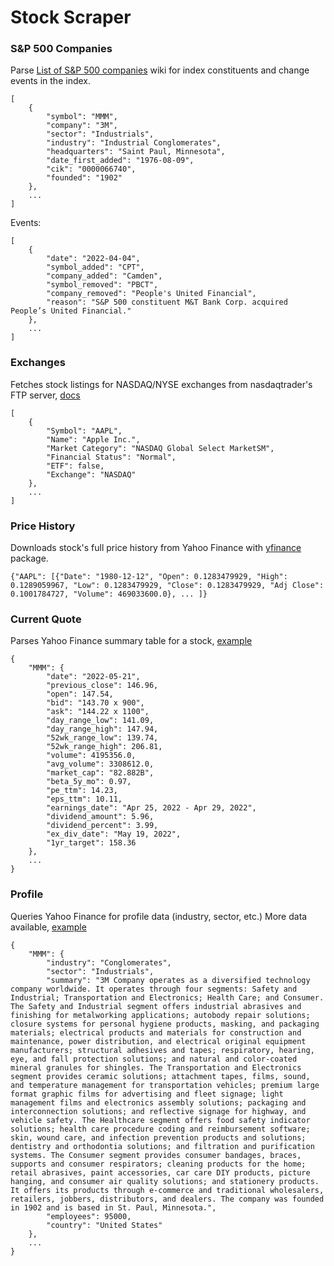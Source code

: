 # Stock Scraper

### S&P 500 Companies
Parse [List of S&P 500 companies](https://en.wikipedia.org/wiki/List_of_S%26P_500_companies) wiki for index constituents and change events in the index. 

```
[
    {
        "symbol": "MMM",
        "company": "3M",
        "sector": "Industrials",
        "industry": "Industrial Conglomerates",
        "headquarters": "Saint Paul, Minnesota",
        "date_first_added": "1976-08-09",
        "cik": "0000066740",
        "founded": "1902"
    },
    ...
]
```

Events:
```
[
    {
        "date": "2022-04-04",
        "symbol_added": "CPT",
        "company_added": "Camden",
        "symbol_removed": "PBCT",
        "company_removed": "People's United Financial",
        "reason": "S&P 500 constituent M&T Bank Corp. acquired People’s United Financial."
    },
    ...
]
```

### Exchanges
Fetches stock listings for NASDAQ/NYSE exchanges from nasdaqtrader's FTP server, [docs](http://www.nasdaqtrader.com/trader.aspx?id=symboldirdefs)

```
[
    {
        "Symbol": "AAPL",
        "Name": "Apple Inc.",
        "Market Category": "NASDAQ Global Select MarketSM",
        "Financial Status": "Normal",
        "ETF": false,
        "Exchange": "NASDAQ"
    },
    ...
]
```

### Price History
Downloads stock's full price history from Yahoo Finance with [yfinance](https://github.com/ranaroussi/yfinance) package.
```
{"AAPL": [{"Date": "1980-12-12", "Open": 0.1283479929, "High": 0.1289059967, "Low": 0.1283479929, "Close": 0.1283479929, "Adj Close": 0.1001784727, "Volume": 469033600.0}, ... ]}
```

### Current Quote
Parses Yahoo Finance summary table for a stock, [example](https://finance.yahoo.com/quote/AAPL)

```
{
    "MMM": {
        "date": "2022-05-21",
        "previous_close": 146.96,
        "open": 147.54,
        "bid": "143.70 x 900",
        "ask": "144.22 x 1100",
        "day_range_low": 141.09,
        "day_range_high": 147.94,
        "52wk_range_low": 139.74,
        "52wk_range_high": 206.81,
        "volume": 4195356.0,
        "avg_volume": 3308612.0,
        "market_cap": "82.882B",
        "beta_5y_mo": 0.97,
        "pe_ttm": 14.23,
        "eps_ttm": 10.11,
        "earnings_date": "Apr 25, 2022 - Apr 29, 2022",
        "dividend_amount": 5.96,
        "dividend_percent": 3.99,
        "ex_div_date": "May 19, 2022",
        "1yr_target": 158.36
    },
    ...
}
```

### Profile
Queries Yahoo Finance for profile data (industry, sector, etc.)
More data available, [example](https://query2.finance.yahoo.com/v10/finance/quoteSummary/AAPL?modules=assetProfile%2CsummaryProfile%2CsummaryDetail%2CesgScores%2Cprice%2CincomeStatementHistory%2CincomeStatementHistoryQuarterly%2CbalanceSheetHistory%2CbalanceSheetHistoryQuarterly%2CcashflowStatementHistory%2CcashflowStatementHistoryQuarterly%2CdefaultKeyStatistics%2CfinancialData%2CcalendarEvents%2CsecFilings%2CrecommendationTrend%2CupgradeDowngradeHistory%2CinstitutionOwnership%2CfundOwnership%2CmajorDirectHolders%2CmajorHoldersBreakdown%2CinsiderTransactions%2CinsiderHolders%2CnetSharePurchaseActivity%2Cearnings%2CearningsHistory%2CearningsTrend%2CindustryTrend%2CindexTrend%2CsectorTrend)

```
{
    "MMM": {
        "industry": "Conglomerates",
        "sector": "Industrials",
        "summary": "3M Company operates as a diversified technology company worldwide. It operates through four segments: Safety and Industrial; Transportation and Electronics; Health Care; and Consumer. The Safety and Industrial segment offers industrial abrasives and finishing for metalworking applications; autobody repair solutions; closure systems for personal hygiene products, masking, and packaging materials; electrical products and materials for construction and maintenance, power distribution, and electrical original equipment manufacturers; structural adhesives and tapes; respiratory, hearing, eye, and fall protection solutions; and natural and color-coated mineral granules for shingles. The Transportation and Electronics segment provides ceramic solutions; attachment tapes, films, sound, and temperature management for transportation vehicles; premium large format graphic films for advertising and fleet signage; light management films and electronics assembly solutions; packaging and interconnection solutions; and reflective signage for highway, and vehicle safety. The Healthcare segment offers food safety indicator solutions; health care procedure coding and reimbursement software; skin, wound care, and infection prevention products and solutions; dentistry and orthodontia solutions; and filtration and purification systems. The Consumer segment provides consumer bandages, braces, supports and consumer respirators; cleaning products for the home; retail abrasives, paint accessories, car care DIY products, picture hanging, and consumer air quality solutions; and stationery products. It offers its products through e-commerce and traditional wholesalers, retailers, jobbers, distributors, and dealers. The company was founded in 1902 and is based in St. Paul, Minnesota.",
        "employees": 95000,
        "country": "United States"
    },
    ...
}
```
